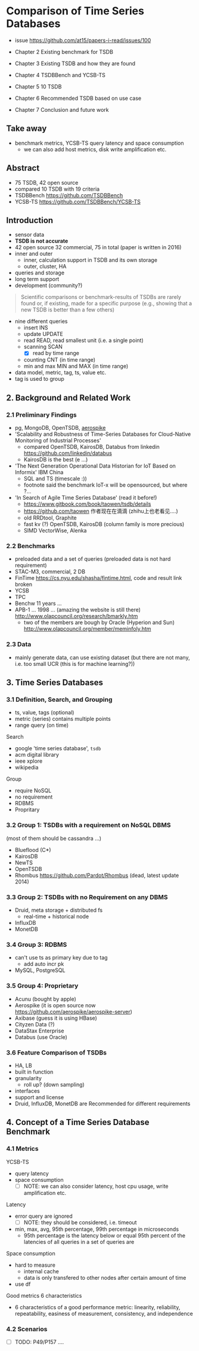 # Comparison of Time Series Databases

- issue https://github.com/at15/papers-i-read/issues/100

- Chapter 2 Existing benchmark for TSDB
- Chapter 3 Existing TSDB and how they are found
- Chapter 4 TSDBBench and YCSB-TS
- Chapter 5 10 TSDB
- Chapter 6 Recommended TSDB based on use case
- Chapter 7 Conclusion and future work

## Take away

- benchmark metrics, YCSB-TS query latency and space consumption
  - we can also add host metrics, disk write amplification etc.

## Abstract

- 75 TSDB, 42 open source
- compared 10 TSDB with 19 criteria
- TSDBBench https://github.com/TSDBBench
- YCSB-TS https://github.com/TSDBBench/YCSB-TS

## Introduction

- sensor data
- **TSDB is not accurate**
- 42 open source 32 commercial, 75 in total (paper is written in 2016)
- inner and outer
  - inner, calculation support in TSDB and its own storage
  - outer, cluster, HA
- queries and storage
- long term support
- development (community?)

> Scientific comparisons or benchmark-results of TSDBs are rarely found or,
if existing, made for a specific purpose (e.g., showing that a new TSDB is better
than a few others)

- nine different queries
  - insert INS
  - update UPDATE
  - read READ, read smallest unit (i.e. a single point)
  - scanning SCAN
    - [x] read by time range
  - counting CNT (in time range)
  - min and max MIN and MAX (in time range)
- data model, metric, tag, ts, value etc.
- tag is used to group

## 2. Background and Related Work

### 2.1 Preliminary Findings

- pg, MongoDB, OpenTSDB, [aerospike](https://github.com/aerospike/aerospike-server)
- 'Scalability and Robustness of Time-Series Databases for Cloud-Native Monitoring of Industrial Processes'
  - compared OpenTSDB, KairosDB, Databus from linkedin https://github.com/linkedin/databus
  - KairosDB is the best (e ...)
- 'The Next Generation Operational Data Historian for IoT Based on Informix' IBM China
  - SQL and TS (timescale :))
  - footnote said the benchmark IoT-x will be opensourced, but where ?...
- 'In Search of Agile Time Series Database' (read it before!)
  - https://www.gitbook.com/book/taowen/tsdb/details
  - https://github.com/taowen 作者现在在滴滴 (zhihu上也老看见....)
  - old RRDtool, Graphite
  - fast kv (?) OpenTSDB, KairosDB (column family is more precious)
  - SIMD VectorWise, Alenka

### 2.2 Benchmarks

- preloaded data and a set of queries (preloaded data is not hard requirement)
- STAC-M3, commercial, 2 DB
- FinTime https://cs.nyu.edu/shasha/fintime.html, code and result link broken
- YCSB
- TPC
- Benchw 11 years ...
- APB-1 ... 1998 ... (amazing the website is still there) http://www.olapcouncil.org/research/bmarkly.htm
  - two of the members are bough by Oracle (Hyperion and Sun) http://www.olapcouncil.org/member/meminfoly.htm

### 2.3 Data

- mainly generate data, can use existing dataset (but there are not many, i.e. too small UCR (this is for machine learning?))

## 3. Time Series Databases

### 3.1 Definition, Search, and Grouping

- ts, value, tags (optional)
- metric (series) contains multiple points
- range query (on time)

Search

- google 'time series database', `tsdb`
- acm digital library
- ieee xplore
- wikipedia

Group

- require NoSQL
- no requirement
- RDBMS
- Propritary


### 3.2 Group 1: TSDBs with a requirement on NoSQL DBMS

(most of them should be cassandra ...)

- Blueflood (C*)
- KairosDB
- NewTS
- OpenTSDB
- Rhombus https://github.com/Pardot/Rhombus (dead, latest update 2014)

### 3.3 Group 2: TSDBs with no Requirement on any DBMS

- Druid, meta storage + distributed fs
  - real-time + historical node
- InfluxDB
- MonetDB

### 3.4 Group 3: RDBMS

- can't use ts as primary key due to tag
  - add auto incr pk
- MySQL, PostgreSQL

### 3.5 Group 4: Proprietary

- Acunu (bought by apple)
- Aerospike (it is open source now https://github.com/aerospike/aerospike-server)
- Axibase (guess it is using HBase)
- Cityzen Data (?)
- DataStax Enterprise
- Databus (use Oracle)

### 3.6 Feature Comparison of TSDBs

- HA, LB
- built in function
- granularity
  - roll up? (down sampling)
- interfaces
- support and license
- Druid, InfluxDB, MonetDB are Recommended for different requirements

## 4. Concept of a Time Series Database Benchmark

### 4.1 Metrics

YCSB-TS

- query latency
- space consumption
  - [ ] NOTE: we can also consider latency, host cpu usage, write amplification etc.

Latency

- error query are ignored
  - [ ] NOTE: they should be considered, i.e. timeout
- min, max, avg, 95th percentage, 99th percentage in microseconds
  - 95th percentage is the latency below or equal 95th percent of the latencies of all queries in a set of queries are

Space consumption

- hard to measure
  - internal cache
  - data is only transfered to other nodes after certain amount of time
- use df

Good metrics 6 characteristics

- 6 characteristics of a good performance metric: linearity, reliability, repeatability, easiness of measurement, consistency, and independence

### 4.2 Scenarios

- [ ] TODO: P49/P157 .... 
